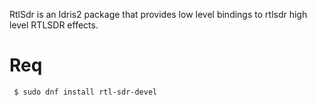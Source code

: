 RtlSdr is an Idris2 package that provides low level bindings to rtlsdr high
level RTLSDR effects.

# Req

```
 $ sudo dnf install rtl-sdr-devel
```
